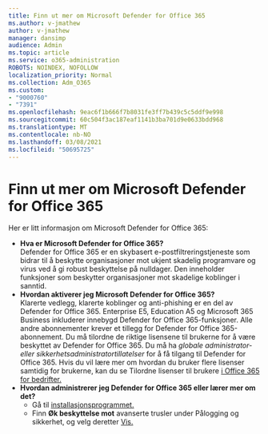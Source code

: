 ```yaml
---
title: Finn ut mer om Microsoft Defender for Office 365
ms.author: v-jmathew
author: v-jmathew
manager: dansimp
audience: Admin
ms.topic: article
ms.service: o365-administration
ROBOTS: NOINDEX, NOFOLLOW
localization_priority: Normal
ms.collection: Adm_O365
ms.custom:
- "9000760"
- "7391"
ms.openlocfilehash: 9eac6f1b666f7b8031fe3ff7b439c5c5ddf9e998
ms.sourcegitcommit: 60c504f3ac187eaf1141b3ba701d9e0633bdd968
ms.translationtype: MT
ms.contentlocale: nb-NO
ms.lasthandoff: 03/08/2021
ms.locfileid: "50695725"
---
```

# <a name="learn-about-microsoft-defender-for-office-365"></a>Finn ut mer om Microsoft Defender for Office 365

Her er litt informasjon om Microsoft Defender for Office 365:

- **Hva er Microsoft Defender for Office 365?**  
    Defender for Office 365 er en skybasert e-postfiltreringstjeneste som bidrar til å beskytte organisasjoner mot ukjent skadelig programvare og virus ved å gi robust beskyttelse på nulldager. Den inneholder funksjoner som beskytter organisasjoner mot skadelige koblinger i sanntid.
- **Hvordan aktiverer jeg Microsoft Defender for Office 365?**  
    Klarerte vedlegg, klarerte koblinger og anti-phishing er en del av Defender for Office 365. Enterprise E5, Education A5 og Microsoft 365 Business inkluderer innebygd Defender for Office 365-funksjoner. Alle andre abonnementer krever et tillegg for Defender for Office 365-abonnement. Du må tilordne de riktige lisensene til brukerne for å være beskyttet av Defender for Office 365. Du må ha *globale administrator- eller* *sikkerhetsadministratortillatelser* for å få tilgang til Defender for Office 365. Hvis du vil lære mer om hvordan du bruker flere lisenser samtidig for brukerne, kan du se Tilordne lisenser til brukere [i Office 365 for bedrifter.](https://go.microsoft.com/fwlink/?linkid=2093435)
- **Hvordan administrerer jeg Defender for Office 365 eller lærer mer om det?**  
  - Gå til [installasjonsprogrammet.](https://go.microsoft.com/fwlink/p/?linkid=2075721)  
  - Finn **Øk beskyttelse mot** avanserte trusler under Pålogging og sikkerhet, og velg deretter [Vis.](https://go.microsoft.com/fwlink/?linkid=2109302) 
